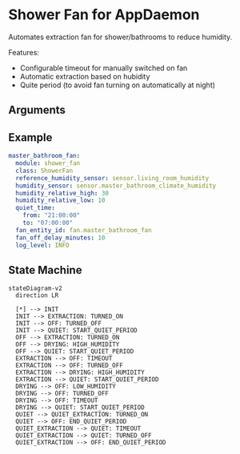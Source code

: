 # Shower Fan for AppDaemon

Automates extraction fan for shower/bathrooms to reduce humidity. 

Features:

- Configurable timeout for manually switched on fan
- Automatic extraction based on hubidity
- Quite period (to avoid fan turning on automatically at night)

## Arguments



## Example

```yaml
master_bathroom_fan:
  module: shower_fan
  class: ShowerFan
  reference_humidity_sensor: sensor.living_room_humidity
  humidity_sensor: sensor.master_bathroom_climate_humidity
  humidity_relative_high: 30
  humidity_relative_low: 10
  quiet_time:
    from: "21:00:00"
    to: "07:00:00"
  fan_entity_id: fan.master_bathroom_fan
  fan_off_delay_minutes: 10
  log_level: INFO
```

## State Machine

```mermaid
stateDiagram-v2
  direction LR
  
  [*] --> INIT
  INIT --> EXTRACTION: TURNED_ON
  INIT --> OFF: TURNED_OFF
  INIT --> QUIET: START_QUIET_PERIOD
  OFF --> EXTRACTION: TURNED_ON
  OFF --> DRYING: HIGH_HUMIDITY
  OFF --> QUIET: START_QUIET_PERIOD
  EXTRACTION --> OFF: TIMEOUT
  EXTRACTION --> OFF: TURNED_OFF
  EXTRACTION --> DRYING: HIGH_HUMIDITY
  EXTRACTION --> QUIET: START_QUIET_PERIOD
  DRYING --> OFF: LOW_HUMIDITY
  DRYING --> OFF: TURNED_OFF
  DRYING --> OFF: TIMEOUT
  DRYING --> QUIET: START_QUIET_PERIOD
  QUIET --> QUIET_EXTRACTION: TURNED_ON
  QUIET --> OFF: END_QUIET_PERIOD
  QUIET_EXTRACTION --> QUIET: TIMEOUT
  QUIET_EXTRACTION --> QUIET: TURNED_OFF
  QUIET_EXTRACTION --> OFF: END_QUIET_PERIOD
```